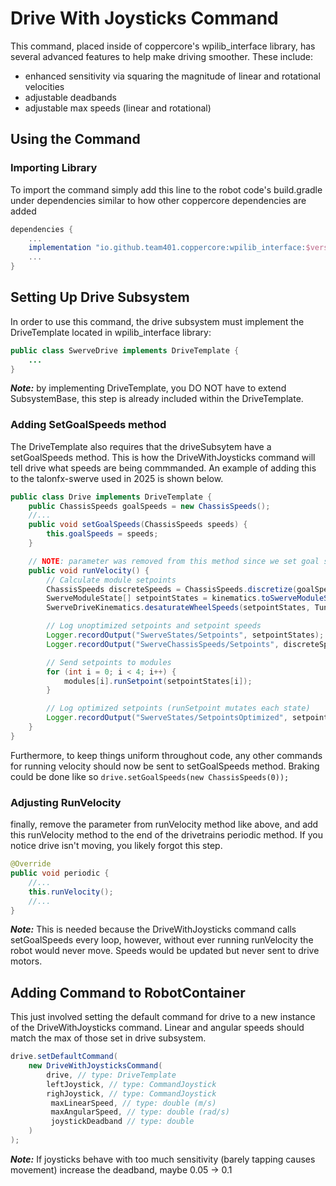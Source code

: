 
# Drive With Joysticks Command

This command, placed inside of coppercore's wpilib_interface library, has several advanced features to help make driving smoother. These include:

- enhanced sensitivity via squaring the magnitude of linear and rotational velocities
- adjustable deadbands
- adjustable max speeds (linear and rotational)

## Using the Command

### Importing Library

To import the command simply add this line to the robot code's build.gradle under dependencies similar to how other coppercore dependencies are added

```groovy linenums="1"
dependencies {
    ...
    implementation "io.github.team401.coppercore:wpilib_interface:$version"
    ...
}
```

## Setting Up Drive Subsystem

In order to use this command, the drive subsystem must implement the DriveTemplate located in wpilib_interface library:

```java linenums="1"
public class SwerveDrive implements DriveTemplate {
    ...
}
```

***Note:*** by implementing DriveTemplate, you DO NOT have to extend SubsystemBase, this step is already included within the DriveTemplate.

### Adding SetGoalSpeeds method

The DriveTemplate also requires that the driveSubsytem have a setGoalSpeeds method. This is how the DriveWithJoysticks command will tell drive what speeds are being commmanded. An example of adding this to the talonfx-swerve used in 2025 is shown below.

```java linenums="1"
public class Drive implements DriveTemplate {
    public ChassisSpeeds goalSpeeds = new ChassisSpeeds();
    //...
    public void setGoalSpeeds(ChassisSpeeds speeds) {
        this.goalSpeeds = speeds;
    }

    // NOTE: parameter was removed from this method since we set goal speeds elsewhere
    public void runVelocity() { 
        // Calculate module setpoints
        ChassisSpeeds discreteSpeeds = ChassisSpeeds.discretize(goalSpeeds, 0.02); // only difference is found on this line, where speeds discretized are based on set goal speeds
        SwerveModuleState[] setpointStates = kinematics.toSwerveModuleStates(discreteSpeeds);
        SwerveDriveKinematics.desaturateWheelSpeeds(setpointStates, TunerConstants.kSpeedAt12Volts);

        // Log unoptimized setpoints and setpoint speeds
        Logger.recordOutput("SwerveStates/Setpoints", setpointStates);
        Logger.recordOutput("SwerveChassisSpeeds/Setpoints", discreteSpeeds);

        // Send setpoints to modules
        for (int i = 0; i < 4; i++) {
            modules[i].runSetpoint(setpointStates[i]);
        }

        // Log optimized setpoints (runSetpoint mutates each state)
        Logger.recordOutput("SwerveStates/SetpointsOptimized", setpointStates);
    }
}
```

Furthermore, to keep things uniform throughout code, any other commands for running velocity should now be sent to setGoalSpeeds method. Braking could be done like so `drive.setGoalSpeeds(new ChassisSpeeds(0));`

### Adjusting RunVelocity

finally, remove the parameter from runVelocity method like above, and add this runVelocity method to the end of the drivetrains periodic method. If you notice drive isn't moving, you likely forgot this step.

```java linenums="1"
@Override
public void periodic {
    //...
    this.runVelocity();
    //...
}
```

***Note:*** This is needed because the DriveWithJoysticks command calls setGoalSpeeds every loop, however, without ever running runVelocity the robot would never move. Speeds would be updated but never sent to drive motors.

## Adding Command to RobotContainer

This just involved setting the default command for drive to a new instance of the DriveWithJoysticks command. Linear and angular speeds should match the max of those set in drive subsystem.

```java linenums="1"
drive.setDefaultCommand(
    new DriveWithJoysticksCommand(
        drive, // type: DriveTemplate
        leftJoystick, // type: CommandJoystick
        righJoystick, // type: CommandJoystick
         maxLinearSpeed, // type: double (m/s)
         maxAngularSpeed, // type: double (rad/s)
         joystickDeadband // type: double
    )
);
```

***Note:*** If joysticks behave with too much sensitivity (barely tapping causes movement) increase the deadband, maybe 0.05 -> 0.1
